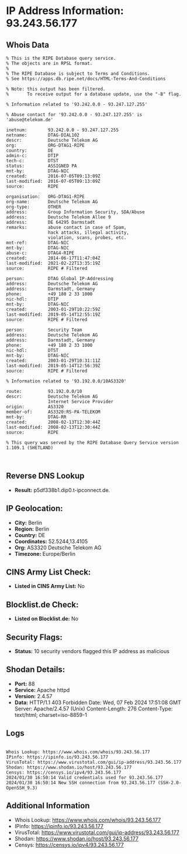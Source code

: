 # IP Address Information: 93.243.56.177

## Whois Data
```
% This is the RIPE Database query service.
% The objects are in RPSL format.
%
% The RIPE Database is subject to Terms and Conditions.
% See https://apps.db.ripe.net/docs/HTML-Terms-And-Conditions

% Note: this output has been filtered.
%       To receive output for a database update, use the "-B" flag.

% Information related to '93.242.0.0 - 93.247.127.255'

% Abuse contact for '93.242.0.0 - 93.247.127.255' is 'abuse@telekom.de'

inetnum:        93.242.0.0 - 93.247.127.255
netname:        DTAG-DIAL102
descr:          Deutsche Telekom AG
org:            ORG-DTAG1-RIPE
country:        DE
admin-c:        DTIP
tech-c:         DTST
status:         ASSIGNED PA
mnt-by:         DTAG-NIC
created:        2016-07-05T09:13:09Z
last-modified:  2016-07-05T09:13:09Z
source:         RIPE

organisation:   ORG-DTAG1-RIPE
org-name:       Deutsche Telekom AG
org-type:       OTHER
address:        Group Information Security, SDA/Abuse
address:        Deutsche Telekom Allee 9
address:        DE 64295 Darmstadt
remarks:        abuse contact in case of Spam,
                hack attacks, illegal activity,
                violation, scans, probes, etc.
mnt-ref:        DTAG-NIC
mnt-by:         DTAG-NIC
abuse-c:        DTAG4-RIPE
created:        2014-06-17T11:47:04Z
last-modified:  2021-02-22T13:35:19Z
source:         RIPE # Filtered

person:         DTAG Global IP-Addressing
address:        Deutsche Telekom AG
address:        Darmstadt, Germany
phone:          +49 180 2 33 1000
nic-hdl:        DTIP
mnt-by:         DTAG-NIC
created:        2003-01-29T10:22:59Z
last-modified:  2019-05-14T12:55:19Z
source:         RIPE # Filtered

person:         Security Team
address:        Deutsche Telekom AG
address:        Darmstadt, Germany
phone:          +49 180 2 33 1000
nic-hdl:        DTST
mnt-by:         DTAG-NIC
created:        2003-01-29T10:31:11Z
last-modified:  2019-05-14T12:56:39Z
source:         RIPE # Filtered

% Information related to '93.192.0.0/10AS3320'

route:          93.192.0.0/10
descr:          Deutsche Telekom AG
                Internet Service Provider
origin:         AS3320
member-of:      AS3320:RS-PA-TELEKOM
mnt-by:         DTAG-RR
created:        2008-02-13T12:30:44Z
last-modified:  2008-02-13T12:30:44Z
source:         RIPE

% This query was served by the RIPE Database Query Service version 1.109.1 (SHETLAND)



```
## Reverse DNS Lookup
- **Result:** p5df338b1.dip0.t-ipconnect.de.

## IP Geolocation:
- **City:** Berlin
- **Region:** Berlin
- **Country:** DE
- **Coordinates:** 52.5244,13.4105
- **Org:** AS3320 Deutsche Telekom AG
- **Timezone:** Europe/Berlin

## CINS Army List Check:
- **Listed in CINS Army List:** 
No

## Blocklist.de Check:
- **Listed on Blocklist.de:** 
No

## Security Flags:
- **Status:** 10 security vendors flagged this IP address as malicious

## Shodan Details:
- **Port:** 88
- **Service:** Apache httpd
- **Version:** 2.4.57
- **Data:** HTTP/1.1 403 Forbidden
Date: Wed, 07 Feb 2024 17:51:08 GMT
Server: Apache/2.4.57 (Unix)
Content-Length: 276
Content-Type: text/html; charset=iso-8859-1



## Logs
```

Whois Lookup: https://www.whois.com/whois/93.243.56.177
IPinfo: https://ipinfo.io/93.243.56.177
VirusTotal: https://www.virustotal.com/gui/ip-address/93.243.56.177
Shodan: https://www.shodan.io/host/93.243.56.177
Censys: https://censys.io/ipv4/93.243.56.177
2024/01/30 16:50:14 Valid credentials used for 93.243.56.177
2024/01/30 16:50:14 New SSH connection from 93.243.56.177 (SSH-2.0-OpenSSH_9.3)

```
## Additional Information
- Whois Lookup: https://www.whois.com/whois/93.243.56.177
- IPinfo: https://ipinfo.io/93.243.56.177
- VirusTotal: https://www.virustotal.com/gui/ip-address/93.243.56.177
- Shodan: https://www.shodan.io/host/93.243.56.177
- Censys: https://censys.io/ipv4/93.243.56.177

